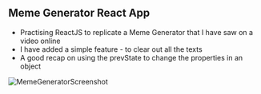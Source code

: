 ## Meme Generator React App

- Practising ReactJS to replicate a Meme Generator that I have saw on a video online
- I have added a simple feature - to clear out all the texts
- A good recap on using the prevState to change the properties in an object

![MemeGeneratorScreenshot](https://user-images.githubusercontent.com/108328227/218654514-68beb022-8f4e-41ef-995c-fb2ae425f296.png)
